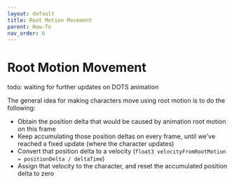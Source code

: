 ```yaml
---
layout: default
title: Root Motion Movement
parent: How-To
nav_order: 6
---
```


# Root Motion Movement

todo: waiting for further updates on DOTS animation

The general idea for making characters move using root motion is to do the following:
- Obtain the position delta that would be caused by animation root motion on this frame
- Keep accumulating those position deltas on every frame, until we've reached a fixed update (where the character updates)
- Convert that position delta to a velocity (`float3 velocityFromRootMotion = positionDelta / deltaTime`)
- Assign that velocity to the character, and reset the accumulated position delta to zero